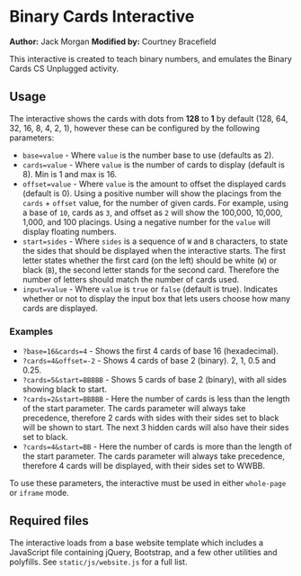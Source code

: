 # Binary Cards Interactive

**Author:** Jack Morgan
**Modified by:** Courtney Bracefield

This interactive is created to teach binary numbers, and emulates the Binary Cards CS Unplugged activity.

## Usage

The interactive shows the cards with dots from **128** to **1** by default (128, 64, 32, 16, 8, 4, 2, 1), however these can be configured by the following parameters:

- `base=value` - Where `value` is the number base to use (defaults as 2).
- `cards=value` - Where `value` is the number of cards to display (default is 8). Min is 1 and max is 16.
- `offset=value` - Where `value` is the amount to offset the displayed cards (default is 0). Using a positive number will show the placings from the `cards` + `offset` value, for the number of given cards. For example, using a base of `10`, cards as `3`, and offset as `2` will show the 100,000, 10,000, 1,000, and 100 placings. Using a negative number for the `value` will display floating numbers.
- `start=sides` - Where `sides` is a sequence of `W` and `B` characters, to state the sides that should be displayed when the interactive starts. The first letter states whether the first card (on the left) should be white (`W`) or black (`B`), the second letter stands for the second card. Therefore the number of letters should match the number of cards used.
- `input=value` - Where `value` is `true` or `false` (default is true). Indicates whether or not to display the input box that lets users choose how many cards are displayed.

### Examples

- `?base=16&cards=4` - Shows the first 4 cards of base 16 (hexadecimal).
- `?cards=4&offset=-2` - Shows 4 cards of base 2 (binary). 2, 1, 0.5 and 0.25.
- `?cards=5&start=BBBBB` - Shows 5 cards of base 2 (binary), with all sides showing black to start.
- `?cards=2&start=BBBBB` - Here the number of cards is less than the length of the start parameter. The cards parameter will always take precedence, therefore 2 cards with sides with their sides set to black will be shown to start. The next 3 hidden cards will also have their sides set to black.
- `?cards=4&start=BB` - Here the number of cards is more than the length of the start parameter. The cards parameter will always take precedence, therefore 4 cards will be displayed, with their sides set to WWBB.

To use these parameters, the interactive must be used in either `whole-page` or `iframe` mode.

## Required files

The interactive loads from a base website template which includes a JavaScript file containing jQuery, Bootstrap, and a few other utilities and polyfills.
See `static/js/website.js` for a full list.
